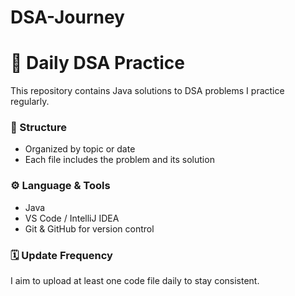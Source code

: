 # DSA-Journey
# 🧠 Daily DSA Practice

This repository contains Java solutions to DSA problems I practice regularly.

### 📁 Structure
- Organized by topic or date
- Each file includes the problem and its solution

### ⚙ Language & Tools
- Java
- VS Code / IntelliJ IDEA
- Git & GitHub for version control

### 🗓 Update Frequency
I aim to upload at least one code file daily to stay consistent.